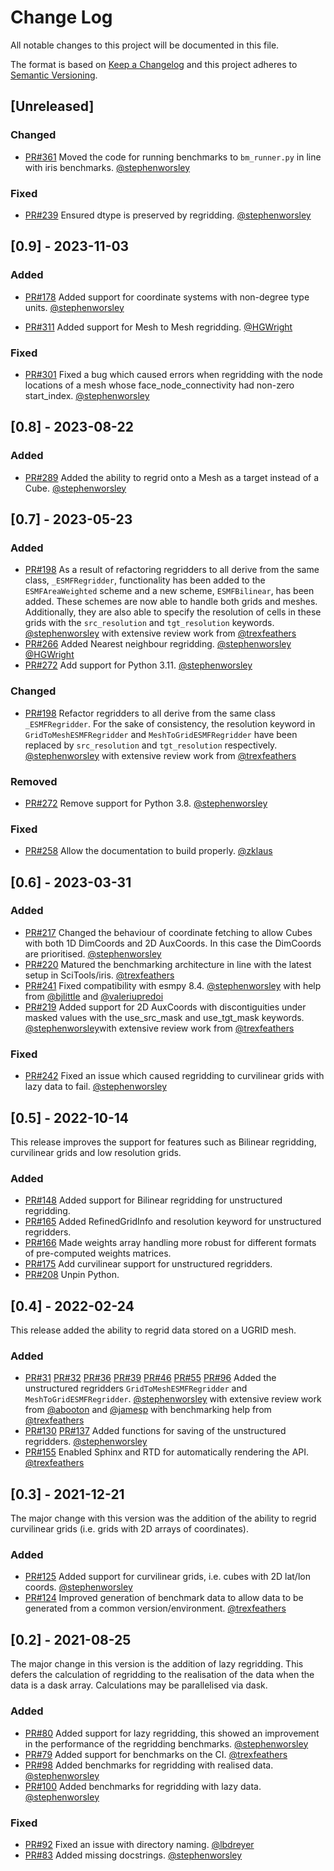 
# Change Log
All notable changes to this project will be documented in this file.
 
The format is based on [Keep a Changelog](http://keepachangelog.com/)
and this project adheres to [Semantic Versioning](http://semver.org/).

## [Unreleased]

### Changed

- [PR#361](https://github.com/SciTools-incubator/iris-esmf-regrid/pull/361)
  Moved the code for running benchmarks to `bm_runner.py` in line with iris
  benchmarks.
  [@stephenworsley](https://github.com/stephenworsley)

### Fixed
- [PR#239](https://github.com/SciTools-incubator/iris-esmf-regrid/pull/239)
  Ensured dtype is preserved by regridding.
  [@stephenworsley](https://github.com/stephenworsley)

## [0.9] - 2023-11-03

### Added

- [PR#178](https://github.com/SciTools-incubator/iris-esmf-regrid/pull/178)
  Added support for coordinate systems with non-degree type units.
  [@stephenworsley](https://github.com/stephenworsley)

- [PR#311](https://github.com/SciTools-incubator/iris-esmf-regrid/pull/311)
  Added support for Mesh to Mesh regridding.
  [@HGWright](https://github.com/HGWright)

### Fixed

- [PR#301](https://github.com/SciTools-incubator/iris-esmf-regrid/pull/301)
  Fixed a bug which caused errors when regridding with the node locations
  of a mesh whose face_node_connectivity had non-zero start_index.
  [@stephenworsley](https://github.com/stephenworsley)

## [0.8] - 2023-08-22

### Added

- [PR#289](https://github.com/SciTools-incubator/iris-esmf-regrid/pull/289)
  Added the ability to regrid onto a Mesh as a target instead of a Cube.
  [@stephenworsley](https://github.com/stephenworsley)

## [0.7] - 2023-05-23

### Added

- [PR#198](https://github.com/SciTools-incubator/iris-esmf-regrid/pull/198)
  As a result of refactoring regridders to all derive from the same class,
  `_ESMFRegridder`, functionality has been added to the `ESMFAreaWeighted`
  scheme and a new scheme, `ESMFBilinear`, has been added.
  These schemes are now able to handle both grids and meshes.
  Additionally, they are also able to specify the resolution of cells in
  these grids with the `src_resolution` and `tgt_resolution` keywords.
  [@stephenworsley](https://github.com/stephenworsley) with extensive review
  work from [@trexfeathers](https://github.com/trexfeathers)
- [PR#266](https://github.com/SciTools-incubator/iris-esmf-regrid/pull/266)
  Added Nearest neighbour regridding.
  [@stephenworsley](https://github.com/stephenworsley)
  [@HGWright](https://github.com/HGWright)
- [PR#272](https://github.com/SciTools-incubator/iris-esmf-regrid/pull/272)
  Add support for Python 3.11.
  [@stephenworsley](https://github.com/stephenworsley)

### Changed

- [PR#198](https://github.com/SciTools-incubator/iris-esmf-regrid/pull/198)
  Refactor regridders to all derive from the same class `_ESMFRegridder`.
  For the sake of consistency, the resolution keyword in
  `GridToMeshESMFRegridder` and `MeshToGridESMFRegridder` have been
  replaced by `src_resolution` and `tgt_resolution` respectively.
  [@stephenworsley](https://github.com/stephenworsley) with extensive review
  work from [@trexfeathers](https://github.com/trexfeathers)

### Removed

- [PR#272](https://github.com/SciTools-incubator/iris-esmf-regrid/pull/272)
  Remove support for Python 3.8.
  [@stephenworsley](https://github.com/stephenworsley)

### Fixed

- [PR#258](https://github.com/SciTools-incubator/iris-esmf-regrid/pull/258)
  Allow the documentation to build properly.
  [@zklaus](https://github.com/zklaus)

## [0.6] - 2023-03-31

### Added

- [PR#217](https://github.com/SciTools-incubator/iris-esmf-regrid/pull/217)
  Changed the behaviour of coordinate fetching to allow Cubes with both
  1D DimCoords and 2D AuxCoords. In this case the DimCoords are prioritised.
  [@stephenworsley](https://github.com/stephenworsley)
- [PR#220](https://github.com/SciTools-incubator/iris-esmf-regrid/pull/220)
  Matured the benchmarking architecture in line with the latest setup in
  SciTools/iris.
  [@trexfeathers](https://github.com/trexfeathers)
- [PR#241](https://github.com/SciTools-incubator/iris-esmf-regrid/pull/241)
  Fixed compatibility with esmpy 8.4.
  [@stephenworsley](https://github.com/stephenworsley) with help from 
  [@bjlittle](https://github.com/bjlittle) and
  [@valeriupredoi](https://github.com/valeriupredoi)
- [PR#219](https://github.com/SciTools-incubator/iris-esmf-regrid/pull/219)
  Added support for 2D AuxCoords with discontiguities under masked values
  with the use_src_mask and use_tgt_mask keywords.
  [@stephenworsley](https://github.com/stephenworsley)with extensive review
  work from [@trexfeathers](https://github.com/trexfeathers)

### Fixed
- [PR#242](https://github.com/SciTools-incubator/iris-esmf-regrid/pull/242)
  Fixed an issue which caused regridding to curvilinear grids with lazy
  data to fail.
  [@stephenworsley](https://github.com/stephenworsley)

## [0.5] - 2022-10-14

This release improves the support for features such as Bilinear regridding,
curvilinear grids and low resolution grids.

### Added

- [PR#148](https://github.com/SciTools-incubator/iris-esmf-regrid/pull/148)
  Added support for Bilinear regridding for unstructured regridding.
- [PR#165](https://github.com/SciTools-incubator/iris-esmf-regrid/pull/165)
  Added RefinedGridInfo and resolution keyword for unstructured regridders.
- [PR#166](https://github.com/SciTools-incubator/iris-esmf-regrid/pull/166)
  Made weights array handling more robust for different formats of
  pre-computed weights matrices.
- [PR#175](https://github.com/SciTools-incubator/iris-esmf-regrid/pull/175)
  Add curvilinear support for unstructured regridders.
- [PR#208](https://github.com/SciTools-incubator/iris-esmf-regrid/pull/208)
  Unpin Python.
 
## [0.4] - 2022-02-24

This release added the ability to regrid data stored on a UGRID mesh.

### Added

- [PR#31](https://github.com/SciTools-incubator/iris-esmf-regrid/pull/31)
  [PR#32](https://github.com/SciTools-incubator/iris-esmf-regrid/pull/32)
  [PR#36](https://github.com/SciTools-incubator/iris-esmf-regrid/pull/36)
  [PR#39](https://github.com/SciTools-incubator/iris-esmf-regrid/pull/39)
  [PR#46](https://github.com/SciTools-incubator/iris-esmf-regrid/pull/46)
  [PR#55](https://github.com/SciTools-incubator/iris-esmf-regrid/pull/55)
  [PR#96](https://github.com/SciTools-incubator/iris-esmf-regrid/pull/96)
  Added the unstructured regridders `GridToMeshESMFRegridder` and
  `MeshToGridESMFRegridder`.
  [@stephenworsley](https://github.com/stephenworsley) with extensive review
  work from [@abooton](https://github.com/abooton) and
  [@jamesp](https://github.com/jamesp) with benchmarking help from
  [@trexfeathers](https://github.com/trexfeathers)
- [PR#130](https://github.com/SciTools-incubator/iris-esmf-regrid/pull/130)
  [PR#137](https://github.com/SciTools-incubator/iris-esmf-regrid/pull/137)
  Added functions for saving of the unstructured regridders.
  [@stephenworsley](https://github.com/stephenworsley)
- [PR#155](https://github.com/SciTools-incubator/iris-esmf-regrid/pull/155)
  Enabled Sphinx and RTD for automatically rendering the API.
  [@trexfeathers](https://github.com/trexfeathers)

## [0.3] - 2021-12-21

The major change with this version was the addition of the ability to
regrid curvilinear grids (i.e. grids with 2D arrays of coordinates).

### Added
- [PR#125](https://github.com/SciTools-incubator/iris-esmf-regrid/pull/125)
  Added support for curvilinear grids, i.e. cubes with 2D lat/lon coords.
  [@stephenworsley](https://github.com/stephenworsley)
- [PR#124](https://github.com/SciTools-incubator/iris-esmf-regrid/pull/124)
  Improved generation of benchmark data to allow data to be generated from
  a common version/environment.
  [@trexfeathers](https://github.com/trexfeathers)

## [0.2] - 2021-08-25

The major change in this version is the addition of lazy regridding.
This defers the calculation of regridding to the realisation of the data
when the data is a dask array. Calculations may be parallelised via dask.
 
### Added
- [PR#80](https://github.com/SciTools-incubator/iris-esmf-regrid/pull/80)
  Added support for lazy regridding, this showed an improvement in the
  performance of the regridding benchmarks.
  [@stephenworsley](https://github.com/stephenworsley)
- [PR#79](https://github.com/SciTools-incubator/iris-esmf-regrid/pull/79)
  Added support for benchmarks on the CI.
  [@trexfeathers](https://github.com/trexfeathers)
- [PR#98](https://github.com/SciTools-incubator/iris-esmf-regrid/pull/98)
  Added benchmarks for regridding with realised data.
  [@stephenworsley](https://github.com/stephenworsley)
- [PR#100](https://github.com/SciTools-incubator/iris-esmf-regrid/pull/100)
  Added benchmarks for regridding with lazy data.
  [@stephenworsley](https://github.com/stephenworsley)
 
### Fixed
- [PR#92](https://github.com/SciTools-incubator/iris-esmf-regrid/pull/92)
  Fixed an issue with directory naming. [@lbdreyer](https://github.com/lbdreyer)
- [PR#83](https://github.com/SciTools-incubator/iris-esmf-regrid/pull/83)
  Added missing docstrings. [@stephenworsley](https://github.com/stephenworsley)

